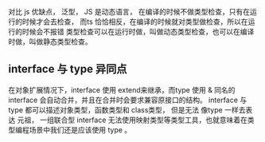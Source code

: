 对比 js 优缺点， 泛型，
JS 是动态语言， 在编译的时候不做类型检查，只有在运行的时候才会去检查，
而ts 恰恰相反，在编译的时候就对类型做检查，所以在运行的时候会不报错
类型检查可以在运行时做，叫做动态类型检查，也可以在编译时做，叫做静态类型检查。

## interface 与 type 异同点

在对象扩展情况下，interface 使用 extend来继承，而type 使用 & 
同名的 interface 会自动合并，并且在合并时会要求兼容原接口的结构。
interface 与 type 都可以描述对象类型，函数类型和 class类型， 但是无法 像type 一样去表达 元祖， 一组联合型
interface 无法使用映射类型等类型工具，也就意味着在类型编程场景中我们还是应该使用 type 。